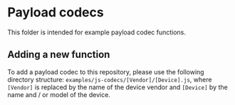 # Payload codecs

This folder is intended for example payload codec functions.

## Adding a new function


To add a payload codec to this repository, please use the following directory
structure: `examples/js-codecs/[Vendor]/[Device].js`, where `[Vendor]` is
replaced by the name of the device vendor and `[Device]` by the name and / or
model of the device.
